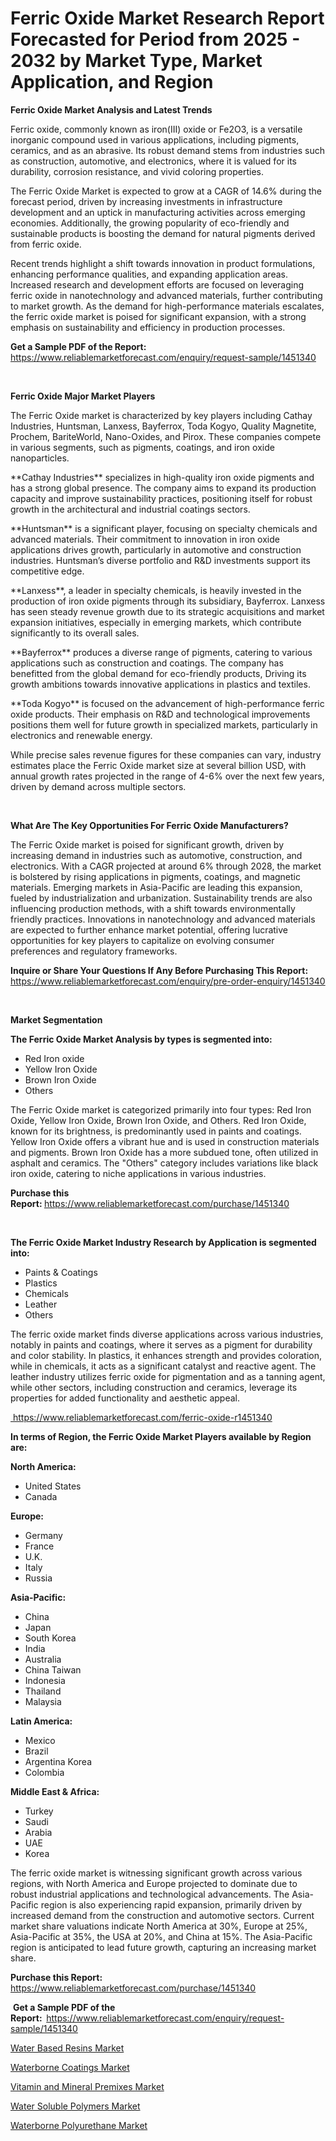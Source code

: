 <p><h1>Ferric Oxide Market Research Report Forecasted for Period from 2025 -  2032 by Market Type, Market Application, and Region</h1></p><p><strong>Ferric Oxide Market Analysis and Latest Trends</strong></p>
<p><p>Ferric oxide, commonly known as iron(III) oxide or Fe2O3, is a versatile inorganic compound used in various applications, including pigments, ceramics, and as an abrasive. Its robust demand stems from industries such as construction, automotive, and electronics, where it is valued for its durability, corrosion resistance, and vivid coloring properties. </p><p>The Ferric Oxide Market is expected to grow at a CAGR of 14.6% during the forecast period, driven by increasing investments in infrastructure development and an uptick in manufacturing activities across emerging economies. Additionally, the growing popularity of eco-friendly and sustainable products is boosting the demand for natural pigments derived from ferric oxide. </p><p>Recent trends highlight a shift towards innovation in product formulations, enhancing performance qualities, and expanding application areas. Increased research and development efforts are focused on leveraging ferric oxide in nanotechnology and advanced materials, further contributing to market growth. As the demand for high-performance materials escalates, the ferric oxide market is poised for significant expansion, with a strong emphasis on sustainability and efficiency in production processes.</p></p>
<p><strong>Get a Sample PDF of the Report:&nbsp;</strong> <a href="https://www.reliablemarketforecast.com/enquiry/request-sample/1451340?utm_campaign=1170&utm_medium=2&utm_source=Github&utm_content=ia&utm_term=31032025&utm_id=ferric-oxide">https://www.reliablemarketforecast.com/enquiry/request-sample/1451340</a></p>
<p>&nbsp;</p>
<p><strong>Ferric Oxide Major Market Players</strong></p>
<p><p>The Ferric Oxide market is characterized by key players including Cathay Industries, Huntsman, Lanxess, Bayferrox, Toda Kogyo, Quality Magnetite, Prochem, BariteWorld, Nano-Oxides, and Pirox. These companies compete in various segments, such as pigments, coatings, and iron oxide nanoparticles.</p><p>**Cathay Industries** specializes in high-quality iron oxide pigments and has a strong global presence. The company aims to expand its production capacity and improve sustainability practices, positioning itself for robust growth in the architectural and industrial coatings sectors.</p><p>**Huntsman** is a significant player, focusing on specialty chemicals and advanced materials. Their commitment to innovation in iron oxide applications drives growth, particularly in automotive and construction industries. Huntsman’s diverse portfolio and R&D investments support its competitive edge.</p><p>**Lanxess**, a leader in specialty chemicals, is heavily invested in the production of iron oxide pigments through its subsidiary, Bayferrox. Lanxess has seen steady revenue growth due to its strategic acquisitions and market expansion initiatives, especially in emerging markets, which contribute significantly to its overall sales.</p><p>**Bayferrox** produces a diverse range of pigments, catering to various applications such as construction and coatings. The company has benefitted from the global demand for eco-friendly products, Driving its growth ambitions towards innovative applications in plastics and textiles.</p><p>**Toda Kogyo** is focused on the advancement of high-performance ferric oxide products. Their emphasis on R&D and technological improvements positions them well for future growth in specialized markets, particularly in electronics and renewable energy.</p><p>While precise sales revenue figures for these companies can vary, industry estimates place the Ferric Oxide market size at several billion USD, with annual growth rates projected in the range of 4-6% over the next few years, driven by demand across multiple sectors.</p></p>
<p>&nbsp;</p>
<p><strong>What Are The Key Opportunities For Ferric Oxide Manufacturers?</strong></p>
<p><p>The Ferric Oxide market is poised for significant growth, driven by increasing demand in industries such as automotive, construction, and electronics. With a CAGR projected at around 6% through 2028, the market is bolstered by rising applications in pigments, coatings, and magnetic materials. Emerging markets in Asia-Pacific are leading this expansion, fueled by industrialization and urbanization. Sustainability trends are also influencing production methods, with a shift towards environmentally friendly practices. Innovations in nanotechnology and advanced materials are expected to further enhance market potential, offering lucrative opportunities for key players to capitalize on evolving consumer preferences and regulatory frameworks.</p></p>
<p><strong>Inquire or Share Your Questions If Any Before Purchasing This Report:</strong> <a href="https://www.reliablemarketforecast.com/enquiry/pre-order-enquiry/1451340?utm_campaign=1170&utm_medium=2&utm_source=Github&utm_content=ia&utm_term=31032025&utm_id=ferric-oxide">https://www.reliablemarketforecast.com/enquiry/pre-order-enquiry/1451340</a></p>
<p>&nbsp;</p>
<p><strong>Market Segmentation</strong></p>
<p><strong>The Ferric Oxide Market Analysis by types is segmented into:</strong></p>
<p><ul><li>Red Iron oxide</li><li>Yellow Iron Oxide</li><li>Brown Iron Oxide</li><li>Others</li></ul></p>
<p><p>The Ferric Oxide market is categorized primarily into four types: Red Iron Oxide, Yellow Iron Oxide, Brown Iron Oxide, and Others. Red Iron Oxide, known for its brightness, is predominantly used in paints and coatings. Yellow Iron Oxide offers a vibrant hue and is used in construction materials and pigments. Brown Iron Oxide has a more subdued tone, often utilized in asphalt and ceramics. The "Others" category includes variations like black iron oxide, catering to niche applications in various industries.</p></p>
<p><strong>Purchase this Report:&nbsp;</strong><a href="https://www.reliablemarketforecast.com/purchase/1451340?utm_campaign=1170&utm_medium=2&utm_source=Github&utm_content=ia&utm_term=31032025&utm_id=ferric-oxide">https://www.reliablemarketforecast.com/purchase/1451340</a></p>
<p>&nbsp;</p>
<p><strong>The Ferric Oxide Market Industry Research by Application is segmented into:</strong></p>
<p><ul><li>Paints & Coatings</li><li>Plastics</li><li>Chemicals</li><li>Leather</li><li>Others</li></ul></p>
<p><p>The ferric oxide market finds diverse applications across various industries, notably in paints and coatings, where it serves as a pigment for durability and color stability. In plastics, it enhances strength and provides coloration, while in chemicals, it acts as a significant catalyst and reactive agent. The leather industry utilizes ferric oxide for pigmentation and as a tanning agent, while other sectors, including construction and ceramics, leverage its properties for added functionality and aesthetic appeal.</p></p>
<p><a href="https://www.reliablemarketforecast.com/ferric-oxide-r1451340?utm_campaign=1170&utm_medium=2&utm_source=Github&utm_content=ia&utm_term=31032025&utm_id=ferric-oxide">&nbsp;https://www.reliablemarketforecast.com/ferric-oxide-r1451340</a></p>
<p><strong>In terms of Region, the Ferric Oxide Market Players available by Region are:</strong></p>
<p>
    <p> <strong> North America: </strong>
        <ul>
            <li>United States</li>
            <li>Canada</li>
        </ul>
        </p> 
    <p> <strong> Europe: </strong>
        <ul>
            <li>Germany</li>
            <li>France</li>
            <li>U.K.</li>
            <li>Italy</li>
            <li>Russia</li>
        </ul>
        </p> 
    <p> <strong> Asia-Pacific: </strong>
        <ul>
            <li>China</li>
            <li>Japan</li>
            <li>South Korea</li>
            <li>India</li>
            <li>Australia</li>
            <li>China Taiwan</li>
            <li>Indonesia</li>
            <li>Thailand</li>
            <li>Malaysia</li>
        </ul>
        </p> 
    <p> <strong> Latin America: </strong>
        <ul>
            <li>Mexico</li>
            <li>Brazil</li>
            <li>Argentina Korea</li>
            <li>Colombia</li>
        </ul>
        </p> 
    <p> <strong> Middle East & Africa: </strong>
        <ul>
            <li>Turkey</li>
            <li>Saudi</li>
            <li>Arabia</li>
            <li>UAE</li>
            <li>Korea</li>
        </ul>
    </p>
    </p>
<p><p>The ferric oxide market is witnessing significant growth across various regions, with North America and Europe projected to dominate due to robust industrial applications and technological advancements. The Asia-Pacific region is also experiencing rapid expansion, primarily driven by increased demand from the construction and automotive sectors. Current market share valuations indicate North America at 30%, Europe at 25%, Asia-Pacific at 35%, the USA at 20%, and China at 15%. The Asia-Pacific region is anticipated to lead future growth, capturing an increasing market share.</p></p>
<p><strong>Purchase this Report: </strong><a href="https://www.reliablemarketforecast.com/purchase/1451340?utm_campaign=1170&utm_medium=2&utm_source=Github&utm_content=ia&utm_term=31032025&utm_id=ferric-oxide">https://www.reliablemarketforecast.com/purchase/1451340</a></p>
<p>&nbsp;<strong>Get a Sample PDF of the Report:&nbsp;&nbsp;</strong><a href="https://www.reliablemarketforecast.com/enquiry/request-sample/1451340?utm_campaign=1170&utm_medium=2&utm_source=Github&utm_content=ia&utm_term=31032025&utm_id=ferric-oxide">https://www.reliablemarketforecast.com/enquiry/request-sample/1451340</a></p>
<p><strong></strong></p>
<p><p><a href="https://github.com/drevertevell/Market-Research-Report-List-1/blob/main/water-based-resins-market.md?utm_campaign=1170&utm_medium=2&utm_source=Github&utm_content=ia&utm_term=31032025&utm_id=ferric-oxide">Water Based Resins Market</a></p><p><a href="https://github.com/ienamoun/Market-Research-Report-List-1/blob/main/waterborne-coatings-market.md?utm_campaign=1170&utm_medium=2&utm_source=Github&utm_content=ia&utm_term=31032025&utm_id=ferric-oxide">Waterborne Coatings Market</a></p><p><a href="https://github.com/duskodazzi34/Market-Research-Report-List-1/blob/main/vitamin-and-mineral-premixes-market.md?utm_campaign=1170&utm_medium=2&utm_source=Github&utm_content=ia&utm_term=31032025&utm_id=ferric-oxide">Vitamin and Mineral Premixes Market</a></p><p><a href="https://github.com/elhibacajka/Market-Research-Report-List-1/blob/main/water-soluble-polymers-market.md?utm_campaign=1170&utm_medium=2&utm_source=Github&utm_content=ia&utm_term=31032025&utm_id=ferric-oxide">Water Soluble Polymers Market</a></p><p><a href="https://github.com/jolashta/Market-Research-Report-List-1/blob/main/waterborne-polyurethane-market.md?utm_campaign=1170&utm_medium=2&utm_source=Github&utm_content=ia&utm_term=31032025&utm_id=ferric-oxide">Waterborne Polyurethane Market</a></p></p>